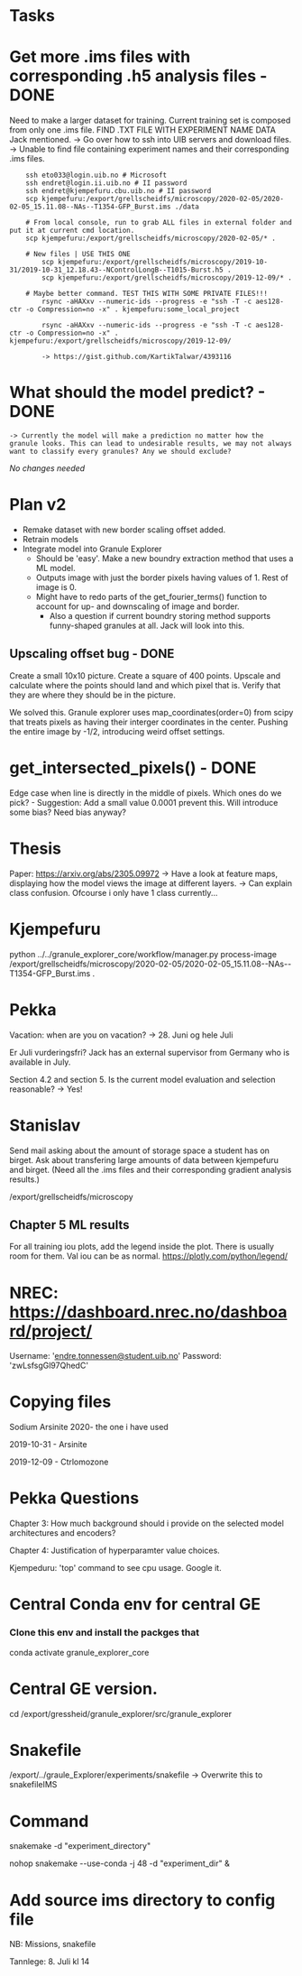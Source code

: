 # Tasks

# Get more .ims files with corresponding .h5 analysis files - DONE
Need to make a larger dataset for training. Current training set is composed from only one .ims file. FIND .TXT FILE WITH EXPERIMENT NAME DATA Jack mentioned.
    -> Go over how to ssh into UIB servers and download files.
    -> Unable to find file containing experiment names and their corresponding .ims files.

        ssh eto033@login.uib.no # Microsoft
        ssh endret@login.ii.uib.no # II password
        ssh endret@kjempefuru.cbu.uib.no # II password
        scp kjempefuru:/export/grellscheidfs/microscopy/2020-02-05/2020-02-05_15.11.08--NAs--T1354-GFP_Burst.ims ./data 

        # From local console, run to grab ALL files in external folder and put it at current cmd location.
        scp kjempefuru:/export/grellscheidfs/microscopy/2020-02-05/* .

        # New files | USE THIS ONE
            scp kjempefuru:/export/grellscheidfs/microscopy/2019-10-31/2019-10-31_12.18.43--NControlLongB--T1015-Burst.h5 .
            scp kjempefuru:/export/grellscheidfs/microscopy/2019-12-09/* .
        
        # Maybe better command. TEST THIS WITH SOME PRIVATE FILES!!!
            rsync -aHAXxv --numeric-ids --progress -e "ssh -T -c aes128-ctr -o Compression=no -x" . kjempefuru:some_local_project

            rsync -aHAXxv --numeric-ids --progress -e "ssh -T -c aes128-ctr -o Compression=no -x" . kjempefuru:/export/grellscheidfs/microscopy/2019-12-09/

            -> https://gist.github.com/KartikTalwar/4393116


# What should the model predict? - DONE
    -> Currently the model will make a prediction no matter how the granule looks. This can lead to undesirable results, we may not always want to classify every granules? Any we should exclude?
*No changes needed*

# Plan v2

* Remake dataset with new border scaling offset added.
* Retrain models
* Integrate model into Granule Explorer
    * Should be 'easy'. Make a new boundry extraction method that uses a ML model. 
    * Outputs image with just the border pixels having values of 1. Rest of image is 0.
    * Might have to redo parts of the get_fourier_terms() function to account for up- and downscaling of image and border.
        * Also a question if current boundry storing method supports funny-shaped granules at all. Jack will look into this.


## Upscaling offset bug - DONE
Create a small 10x10 picture. Create a square of 400 points. Upscale and calculate where the points should land and which pixel that is.
Verify that they are where they should be in the picture.

We solved this. Granule explorer uses map_coordinates(order=0) from scipy that treats pixels as having their interger coordinates in the center. Pushing the entire image by -1/2, introducing weird offset settings.

# get_intersected_pixels() - DONE
Edge case when line is directly in the middle of pixels. Which ones do we pick? 
    - Suggestion: Add a small value 0.0001 prevent this. Will introduce some bias? Need bias anyway?


# Thesis

Paper: https://arxiv.org/abs/2305.09972
-> Have a look at feature maps, displaying how the model views the image at different layers.
    -> Can explain class confusion. Ofcourse i only have 1 class currently...



# Kjempefuru

python ../../granule_explorer_core/workflow/manager.py process-image /export/grellscheidfs/microscopy/2020-02-05/2020-02-05_15.11.08--NAs--T1354-GFP_Burst.ims .

# Pekka
Vacation: when are you on vacation?
    -> 28. Juni og hele Juli

Er Juli vurderingsfri?
Jack has an external supervisor from Germany who is available in July. 

Section 4.2 and section 5. Is the current model evaluation and selection reasonable?
    -> Yes!


# Stanislav
Send mail asking about the amount of storage space a student has on birget.
Ask about transfering large amounts of data between kjempefuru and birget. (Need all the .ims files and their corresponding gradient analysis results.)

/export/grellscheidfs/microscopy

## Chapter 5 ML results
For all training iou plots, add the legend inside the plot. There is usually room for them. Val iou can be as normal.
https://plotly.com/python/legend/


# NREC: https://dashboard.nrec.no/dashboard/project/
Username: 'endre.tonnessen@student.uib.no'
Password: 'zwLsfsgGl97QhedC'


# Copying files

Sodium Arsinite 2020- the one i have used

2019-10-31 - Arsinite

2019-12-09 - Ctrlomozone

# Pekka Questions

Chapter 3: How much background should i provide on the selected model architectures and encoders?

Chapter 4: Justification of hyperparamter value choices.

Kjempeduru: 'top' command to see cpu usage. Google it.


# Central Conda env for central GE
### Clone this env and install the packges that 
conda activate granule_explorer_core

# Central GE version. 
cd /export/gressheid/granule_explorer/src/granule_explorer 

# Snakefile
/export/../graule_Explorer/experiments/snakefile -> Overwrite this to snakefileIMS

# Command
snakemake -d "experiment_directory"

nohop snakemake --use-conda -j 48 -d "experiment_dir" &

# Add source ims directory to config file


NB:
Missions, snakefile

Tannlege: 8. Juli kl 14